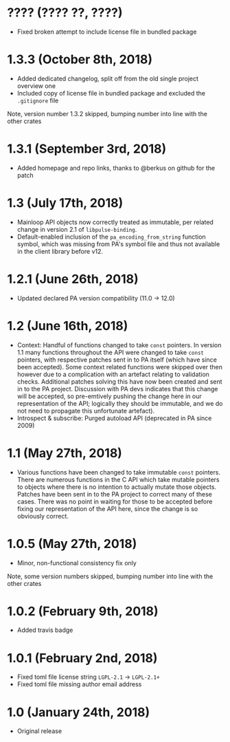 # ???? (???? ??, ????)

 * Fixed broken attempt to include license file in bundled package

# 1.3.3 (October 8th, 2018)

 * Added dedicated changelog, split off from the old single project overview one
 * Included copy of license file in bundled package and excluded the `.gitignore` file

Note, version number 1.3.2 skipped, bumping number into line with the other crates

# 1.3.1 (September 3rd, 2018)

 * Added homepage and repo links, thanks to @berkus on github for the patch

# 1.3 (July 17th, 2018)

 * Mainloop API objects now correctly treated as immutable, per related change in version 2.1 of
   `libpulse-binding`.
 * Default-enabled inclusion of the `pa_encoding_from_string` function symbol, which was missing
   from PA's symbol file and thus not available in the client library before v12.

# 1.2.1 (June 26th, 2018)

 * Updated declared PA version compatibility (11.0 → 12.0)

# 1.2 (June 16th, 2018)

 * Context: Handful of functions changed to take `const` pointers.
   In version 1.1 many functions throughout the API were changed to take `const` pointers, with
   respective patches sent in to PA itself (which have since been accepted). Some context related
   functions were skipped over then however due to a complication with an artefact relating to
   validation checks. Additional patches solving this have now been created and sent in to the PA
   project. Discussion with PA devs indicates that this change will be accepted, so pre-emtively
   pushing the change here in our representation of the API; logically they should be immutable, and
   we do not need to propagate this unfortunate artefact).
 * Introspect & subscribe: Purged autoload API (deprecated in PA since 2009)

# 1.1 (May 27th, 2018)

 * Various functions have been changed to take immutable `const` pointers.
   There are numerous functions in the C API which take mutable pointers to objects where there is
   no intention to actually mutate those objects. Patches have been sent in to the PA project to
   correct many of these cases. There was no point in waiting for those to be accepted before
   fixing our representation of the API here, since the change is so obviously correct.

# 1.0.5 (May 27th, 2018)

 * Minor, non-functional consistency fix only

Note, some version numbers skipped, bumping number into line with the other crates

# 1.0.2 (February 9th, 2018)

 * Added travis badge

# 1.0.1 (February 2nd, 2018)

 * Fixed toml file license string `LGPL-2.1` → `LGPL-2.1+`
 * Fixed toml file missing author email address

# 1.0 (January 24th, 2018)

 * Original release
